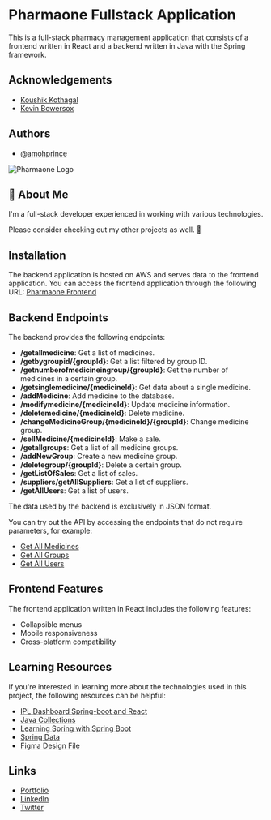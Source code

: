 # Pharmaone Fullstack Application

This is a full-stack pharmacy management application that consists of a frontend written in React and a backend written in Java with the Spring framework.

## Acknowledgements

- [Koushik Kothagal](https://www.linkedin.com/in/koushikkothagal/)
- [Kevin Bowersox](https://www.linkedin.com/in/kevin-bowersox-0307b08/)

## Authors

- [@amohprince](https://github.com/AmohPrince)

![Pharmaone Logo](https://pharmaone.al/wp-content/uploads/2021/10/logo_pharma_one.png)

## 🚀 About Me

I'm a full-stack developer experienced in working with various technologies.

Please consider checking out my other projects as well. 🤗

## Installation

The backend application is hosted on AWS and serves data to the frontend application. You can access the frontend application through the following URL: [Pharmaone Frontend](http://pharmaone-env-1.eba-kpvrrp6a.us-east-1.elasticbeanstalk.com/)

## Backend Endpoints

The backend provides the following endpoints:

- **/getallmedicine**: Get a list of medicines.
- **/getbygroupid/{groupId}**: Get a list filtered by group ID.
- **/getnumberofmedicineingroup/{groupId}**: Get the number of medicines in a certain group.
- **/getsinglemedicine/{medicineId}**: Get data about a single medicine.
- **/addMedicine**: Add medicine to the database.
- **/modifymedicine/{medicineId}**: Update medicine information.
- **/deletemedicine/{medicineId}**: Delete medicine.
- **/changeMedicineGroup/{medicineId}/{groupId}**: Change medicine group.
- **/sellMedicine/{medicineId}**: Make a sale.
- **/getallgroups**: Get a list of all medicine groups.
- **/addNewGroup**: Create a new medicine group.
- **/deletegroup/{groupId}**: Delete a certain group.
- **/getListOfSales**: Get a list of sales.
- **/suppliers/getAllSuppliers**: Get a list of suppliers.
- **/getAllUsers**: Get a list of users.

The data used by the backend is exclusively in JSON format.

You can try out the API by accessing the endpoints that do not require parameters, for example:

- [Get All Medicines](http://pharmaone-env-1.eba-kpvrrp6a.us-east-1.elasticbeanstalk.com/getallmedicine)
- [Get All Groups](http://pharmaone-env-1.eba-kpvrrp6a.us-east-1.elasticbeanstalk.com/getallgroups)
- [Get All Users](http://pharmaone-env-1.eba-kpvrrp6a.us-east-1.elasticbeanstalk.com/getAllUsers)

## Frontend Features

The frontend application written in React includes the following features:

- Collapsible menus
- Mobile responsiveness
- Cross-platform compatibility

## Learning Resources

If you're interested in learning more about the technologies used in this project, the following resources can be helpful:

- [IPL Dashboard Spring-boot and React](https://www.youtube.com/watch?v=aL1oP4GJR7M&list=PLqq-6Pq4lTTa8V613TZhGq4o8hSgkMGQ0)
- [Java Collections](https://www.linkedin.com/learning/learning-java-collections)
- [Learning Spring with Spring Boot](https://www.linkedin.com/learning/learning-spring-with-spring-boot-2019)
- [Spring Data](https://www.linkedin.com/learning/spring-spring-data-2)
- [Figma Design File](<https://www.figma.com/file/zdvyjDTe9grMoInsFnwzxM/Dashboard---Pharmacy-Management-(Community)?node-id=33%3A550>)

## Links

- [Portfolio](http://amosmachora.vercel.app)
- [LinkedIn](https://www.linkedin.com/in/amos-machora)
- [Twitter](https://twitter.com/amos_machora)
